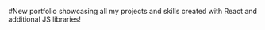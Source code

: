 #New portfolio showcasing all my projects and skills created with React and additional JS libraries!

